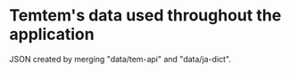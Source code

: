# Temtem's data used throughout the application

JSON created by merging "data/tem-api" and "data/ja-dict".
